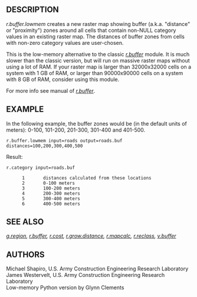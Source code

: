 ## DESCRIPTION

*r.buffer.lowmem* creates a new raster map showing buffer (a.k.a.
"distance" or "proximity") zones around all cells that contain non-NULL
category values in an existing raster map. The distances of buffer zones
from cells with non-zero category values are user-chosen.

This is the low-memory alternative to the classic
*[r.buffer](r.buffer.md)* module. It is much slower than the classic
version, but will run on massive raster maps without using a lot of RAM.
If your raster map is larger than 32000x32000 cells on a system with 1
GB of RAM, or larger than 90000x90000 cells on a system with 8 GB of
RAM, consider using this module.

For more info see manual of *[r.buffer](r.buffer.md)*.

## EXAMPLE

In the following example, the buffer zones would be (in the default
units of meters): 0-100, 101-200, 201-300, 301-400 and 401-500.

```shell
r.buffer.lowmem input=roads output=roads.buf distances=100,200,300,400,500
```

Result:

```shell
r.category input=roads.buf

      1       distances calculated from these locations
      2       0-100 meters
      3       100-200 meters
      4       200-300 meters
      5       300-400 meters
      6       400-500 meters
```

## SEE ALSO

*[g.region](g.region.md), [r.buffer](r.buffer.md), [r.cost](r.cost.md),
[r.grow.distance](r.grow.distance.md), [r.mapcalc](r.mapcalc.md),
[r.reclass](r.reclass.md), [v.buffer](v.buffer.md)*

## AUTHORS

Michael Shapiro, U.S. Army Construction Engineering Research
Laboratory  
James Westervelt, U.S. Army Construction Engineering Research
Laboratory  
Low-memory Python version by Glynn Clements
